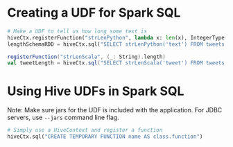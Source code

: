 # Creating a UDF for Spark SQL

```python
# Make a UDF to tell us how long some text is
hiveCtx.registerFunction("strLenPython", lambda x: len(x), IntegerType())
lengthSchemaRDD = hiveCtx.sql("SELECT strLenPython('text') FROM tweets LIMIT 10")
```

```scala
registerFunction("strLenScala", (_: String).length)
val tweetLength = hiveCtx.sql("SELECT strLenScala('tweet') FROM tweets LIMIT 10")
```


# Using Hive UDFs in Spark SQL
Note: Make sure jars for the UDF is included with the application. For JDBC servers, use `--jars` command line flag.

```python
# Simply use a HiveContext and register a function
hiveCtx.sql("CREATE TEMPORARY FUNCTION name AS class.function")
```
